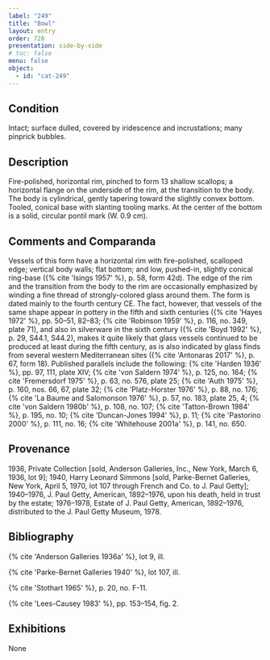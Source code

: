 ```yaml
---
label: "249"
title: "Bowl"
layout: entry
order: 728
presentation: side-by-side
# toc: false
menu: false
object:
  - id: "cat-249"
---
```


## Condition

Intact; surface dulled, covered by iridescence and incrustations; many pinprick bubbles.

## Description

Fire-polished, horizontal rim, pinched to form 13 shallow scallops; a horizontal flange on the underside of the rim, at the transition to the body. The body is cylindrical, gently tapering toward the slightly convex bottom. Tooled, conical base with slanting tooling marks. At the center of the bottom is a solid, circular pontil mark (W. 0.9 cm).

## Comments and Comparanda

Vessels of this form have a horizontal rim with fire-polished, scalloped edge; vertical body walls; flat bottom; and low, pushed-in, slightly conical ring-base ({% cite 'Isings 1957' %}, p. 58, form 42d). The edge of the rim and the transition from the body to the rim are occasionally emphasized by winding a fine thread of strongly-colored glass around them. The form is dated mainly to the fourth century CE. The fact, however, that vessels of the same shape appear in pottery in the fifth and sixth centuries ({% cite 'Hayes 1972' %}, pp. 50–51, 82–83; {% cite 'Robinson 1959' %}, p. 116, no. 349, plate 71), and also in silverware in the sixth century ({% cite 'Boyd 1992' %}, p. 29, S44.1, S44.2), makes it quite likely that glass vessels continued to be produced at least during the fifth century, as is also indicated by glass finds from several western Mediterranean sites ({% cite 'Antonaras 2017' %}, p. 67, form 18). Published parallels include the following: {% cite 'Harden 1936' %}, pp. 97, 111, plate XIV; {% cite 'von Saldern 1974' %}, p. 125, no. 164; {% cite 'Fremersdorf 1975' %}, p. 63, no. 576, plate 25; {% cite 'Auth 1975' %}, p. 160, nos. 66, 67, plate 32; {% cite 'Platz-Horster 1976' %}, p. 88, no. 176; {% cite 'La Baume and Salomonson 1976' %}, p. 57, no. 183, plate 25, 4; {% cite 'von Saldern 1980b' %}, p. 108, no. 107; {% cite 'Tatton-Brown 1984' %}, p. 195, no. 10; {% cite 'Duncan-Jones 1994' %}, p. 11; {% cite 'Pastorino 2000' %}, p. 111, no. 16; {% cite 'Whitehouse 2001a' %}, p. 141, no. 650.

## Provenance

1936, Private Collection [sold, Anderson Galleries, Inc., New York, March 6, 1936, lot 9]; 1940, Harry Leonard Simmons [sold, Parke-Bernet Galleries, New York, April 5, 1970, lot 107 through French and Co. to J. Paul Getty]; 1940–1976, J. Paul Getty, American, 1892–1976, upon his death, held in trust by the estate; 1976–1978, Estate of J. Paul Getty, American, 1892–1976, distributed to the J. Paul Getty Museum, 1978.

## Bibliography

{% cite 'Anderson Galleries 1936a' %}, lot 9, ill.

{% cite 'Parke-Bernet Galleries 1940' %}, lot 107, ill.

{% cite 'Stothart 1965' %}, p. 20, no. F-11.

{% cite 'Lees-Causey 1983' %}, pp. 153–154, fig. 2.

## Exhibitions

None
